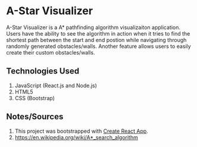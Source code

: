 # A-Star Visualizer

A-Star Visualizer is a A* pathfinding algorithm visualizaiton application. Users have the ability to see the algorithm in action when it tries to find the shortest path between the start and end postion while navigating through randomly generated obstacles/walls. Another feature allows users to easily create their custom obstacles/walls.

## Technologies Used
1. JavaScript (React.js and Node.js)
2. HTML5
3. CSS (Bootstrap)

## Notes/Sources

1. This project was bootstrapped with [Create React App](https://github.com/facebook/create-react-app).
2. https://en.wikipedia.org/wiki/A*_search_algorithm
